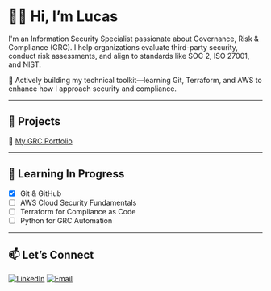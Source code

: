 # 👋🏼 Hi, I’m Lucas 

I'm an Information Security Specialist passionate about Governance, Risk & Compliance (GRC). I help organizations evaluate third-party security, conduct risk assessments, and align to standards like SOC 2, ISO 27001, and NIST.

🎯 Actively building my technical toolkit—learning Git, Terraform, and AWS to enhance how I approach security and compliance.

---

## 📌 Projects

📁 [My GRC Portfolio](https://github.com/thepettyprince/grc_portfolio)

---

## 🌱 Learning In Progress

- [x] Git & GitHub  
- [ ] AWS Cloud Security Fundamentals  
- [ ] Terraform for Compliance as Code  
- [ ] Python for GRC Automation  

---

## 📫 Let’s Connect

[![LinkedIn](https://img.shields.io/badge/LinkedIn-blue?logo=linkedin&style=flat-square)](https://www.linkedin.com/in/lucasgauna)
[![Email](https://img.shields.io/badge/Email-white?logo=gmail&logoColor=red&style=flat-square)](mailto:lucgauna@gmail.com)
